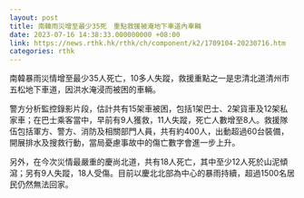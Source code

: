 ```yaml
---
layout: post
title: 南韓雨災增至最少35死　重點救援被淹地下車道內車輛
date: 2023-07-16 14:38:33.000000000 +08:00
link: https://news.rthk.hk/rthk/ch/component/k2/1709104-20230716.htm
categories: rthk
---
```


南韓暴雨災情增至最少35人死亡，10多人失蹤，救援重點之一是忠清北道清州市五松地下車道，因洪水淹浸而被困的車輛。

警方分析監控錄影片段，估計共有15架車被困，包括1架巴士、2架貨車及12架私家車；在巴士乘客當中，早前有9人獲救，11人失蹤，死亡人數增至8人。救援隊伍包括軍方、警方、消防及相關部門人員，共有約400人，出動超過60台裝備，開展排水及搜救行動，當局憂慮事故中的傷亡數字會進一步上升。

另外，在今次災情最嚴重的慶尚北道，共有18人死亡，其中至少12人死於山泥傾瀉；另有9人失蹤，18人受傷。目前以慶北北部為中心的暴雨持續，超過1500名居民仍然無法回家。

